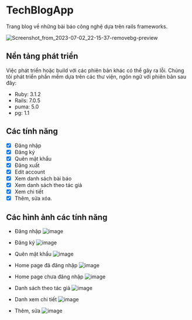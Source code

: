 # TechBlogApp
Trang blog về những bài báo công nghệ dựa trên rails frameworks.

![Screenshot_from_2023-07-02_22-15-37-removebg-preview](https://github.com/ricky-go-tran/TechBlogApp/assets/136413699/379e6820-f67d-4432-b477-f2c9bcb3c39a)

## Nền tảng phát triển

Việc phát triển hoặc build với các phiên bản khác có thể gây ra lỗi.
Chúng tôi phát triển phần mềm dựa trên các thư viện, ngôn ngữ với phiên bản sau đây:
  - Ruby: 3.1.2
  - Rails: 7.0.5
  - puma: 5.0
  - pg: 1.1

 ## Các tính năng
 - [x] Đăng nhập
 - [x] Đăng ký
 - [x] Quên mật khẩu
 - [X] Đăng xuất
 - [x] Edit account
 - [x] Xem danh sách bài báo
 - [x] Xem danh sách theo tác giả
 - [x] Xem chi tiết
 - [x] Thêm, sửa xóa.
## Các hình ảnh các tính năng
- Đăng nhập
![image](https://github.com/ricky-go-tran/TechBlogApp/assets/136413699/bdbaaf98-bb89-4c13-be62-51ec81cc2fc8)

- Đăng ký
![image](https://github.com/ricky-go-tran/TechBlogApp/assets/136413699/8ed93204-6e69-404e-a64a-2f51dde12aab)

- Quên mật khẩu
![image](https://github.com/ricky-go-tran/TechBlogApp/assets/136413699/724dfa07-434f-44be-9979-87483caf1b46)

- Home page đã đăng nhập
![image](https://github.com/ricky-go-tran/TechBlogApp/assets/136413699/871babd9-a6e7-4b42-9c7b-7fbc34c07443)

- Home page chưa đăng nhập
![image](https://github.com/ricky-go-tran/TechBlogApp/assets/136413699/917abfcb-bcc4-49f3-9a34-57eb7955f092)
- Danh sách theo tác giả
![image](https://github.com/ricky-go-tran/TechBlogApp/assets/136413699/cac80a6b-66dc-487c-9939-afd47fa5fc93)
- Danh xem chi tiết
   ![image](https://github.com/ricky-go-tran/TechBlogApp/assets/136413699/bc73fa5a-e58c-4bbf-a81a-18035931bc6d)
- Thêm, sửa
![image](https://github.com/ricky-go-tran/TechBlogApp/assets/136413699/d53786fd-b2de-43da-8415-c443d7d1cff4)
